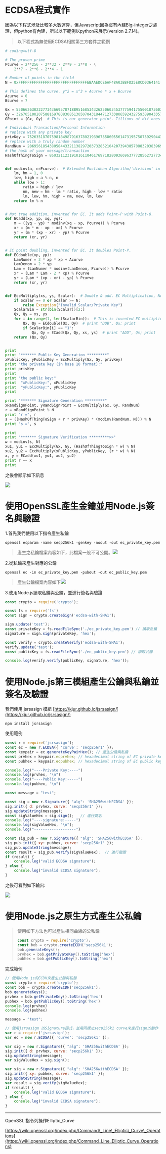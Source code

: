 # ECDSA程式實作

因為以下程式涉及比較多大數運算，但Javascript因為沒有內建BIg-integer之處理，但python有內建，所以以下範例以python來展示\(version 2.7.14\)。

> 以下程式為無使用ECDSA相關第三方套件之範例

```python
# coding=utf-8

# The proven prime
Pcurve = 2**256 - 2**32 - 2**9 - 2**8 - \
    2**7 - 2**6 - 2**4 - 1  

# Number of points in the field
N = 0xFFFFFFFFFFFFFFFFFFFFFFFFFFFFFFFEBAAEDCE6AF48A03BBFD25E8CD0364141

# This defines the curve. y^2 = x^3 + Acurve * x + Bcurve
Acurve = 0
Bcurve = 7  

Gx = 55066263022277343669578718895168534326250603453777594175500187360389116729240
Gy = 32670510020758816978083085130507043184471273380659243275938904335757337482424
GPoint = (Gx, Gy)  # This is our generator point. Tillions of dif ones possible

# Individual Transaction/Personal Information
# replace with any private key
privKey = 75263518707598184987916378021939673586055614731957507592904438851787542395619
# replace with a truly random number
RandNum = 28695618543805844332113829720373285210420739438570883203839696518176414791234
# the hash of your message/transaction
HashOfThingToSign = 86032112319101611046176971828093669637772856272773459297323797145286374828050


def modinv(a, n=Pcurve):  # Extended Euclidean Algorithm/'division' in elliptic curves
    lm, hm = 1, 0
    low, high = a % n, n
    while low > 1:
        ratio = high / low
        nm, new = hm - lm * ratio, high - low * ratio
        lm, low, hm, high = nm, new, lm, low
    return lm % n


# Not true addition, invented for EC. It adds Point-P with Point-Q.
def ECadd(xp, yp, xq, yq):
    m = ((yq - yp) * modinv(xq - xp, Pcurve)) % Pcurve
    xr = (m * m - xp - xq) % Pcurve
    yr = (m * (xp - xr) - yp) % Pcurve
    return (xr, yr)


# EC point doubling, invented for EC. It doubles Point-P.
def ECdouble(xp, yp):
    LamNumer = 3 * xp * xp + Acurve
    LamDenom = 2 * yp
    Lam = (LamNumer * modinv(LamDenom, Pcurve)) % Pcurve
    xr = (Lam * Lam - 2 * xp) % Pcurve
    yr = (Lam * (xp - xr) - yp) % Pcurve
    return (xr, yr)


def EccMultiply(xs, ys, Scalar):  # Double & add. EC Multiplication, Not true multiplication
    if Scalar == 0 or Scalar >= N:
        raise Exception("Invalid Scalar/Private Key")
    ScalarBin = str(bin(Scalar))[2:]
    Qx, Qy = xs, ys
    for i in range(1, len(ScalarBin)):  # This is invented EC multiplication.
        Qx, Qy = ECdouble(Qx, Qy)  # print "DUB", Qx; print
        if ScalarBin[i] == "1":
            Qx, Qy = ECadd(Qx, Qy, xs, ys)  # print "ADD", Qx; print
    return (Qx, Qy)


print
print "******* Public Key Generation *********"
xPublicKey, yPublicKey = EccMultiply(Gx, Gy, privKey)
print "the private key (in base 10 format):"
print privKey
print
print "the public key:"
print  "xPublicKey:", xPublicKey
print  "yPublicKey:", yPublicKey
print

print "******* Signature Generation *********"
xRandSignPoint, yRandSignPoint = EccMultiply(Gx, Gy, RandNum)
r = xRandSignPoint % N
print "r =", r
s = ((HashOfThingToSign + r * privKey) * (modinv(RandNum, N))) % N
print "s =", s

print
print "******* Signature Verification *********>>"
w = modinv(s, N)
xu1, yu1 = EccMultiply(Gx, Gy, (HashOfThingToSign * w) % N)
xu2, yu2 = EccMultiply(xPublicKey, yPublicKey, (r * w) % N)
x, y = ECadd(xu1, yu1, xu2, yu2)
print r == x
print
```

之後會顯示如下訊息

![](/assets/85.png)

# 使用OpenSSL產生金鑰並用Node.js簽名與驗證

1.首先我們使用以下指令產生私鑰

```
openssl ecparam -name secp256k1 -genkey -noout -out ec_private_key.pem
```

> 產生之私鑰檔案內容如下，此檔案一般不可公開。![](/assets/n.png)

2.從私鑰來產生對應的公鑰

```
openssl ec -in ec_private_key.pem -pubout -out ec_public_key.pem
```

> 產生公鑰檔案內容如下![](/assets/nn.png)

3.使用Node.js讀取私鑰與公鑰，並進行簽名與驗證

```js
const crypto = require('crypto');

const fs = require('fs')
const sign = crypto.createSign('ecdsa-with-SHA1');

sign.update('test');
const privateKey = fs.readFileSync('./ec_private_key.pem') // 讀取私鑰
signature = sign.sign(privateKey, 'hex');

const verify = crypto.createVerify('ecdsa-with-SHA1');
verify.update('test');
const publicKey = fs.readFileSync('./ec_public_key.pem') // 讀取公鑰

console.log(verify.verify(publicKey, signature, 'hex'));
```

# 使用Node.js第三模組產生公鑰與私鑰並簽名及驗證

我們使用 jsrsasign 模組 [https://kjur.github.io/jsrsasign/](https://kjur.github.io/jsrsasign/)

```
npm install jsrsasign
```

使用範例

```js
const r = require('jsrsasign');
const ec = new r.ECDSA({ 'curve': 'secp256r1' });
const keypair = ec.generateKeyPairHex(); // 產生公鑰與私鑰
const prvhex = keypair.ecprvhex; // hexadecimal string of EC private key
const pubhex = keypair.ecpubhex; // hexadecimal string of EC public key

console.log("----Private Key:----")
console.log(prvhex, "\n")
console.log("----Public Key:-----")
console.log(pubhex, "\n") 

const message = "test";

const sig = new r.Signature({ "alg": 'SHA256withECDSA' });
sig.init({ d: prvhex, curve: 'secp256r1' });
sig.updateString(message);
const sigValueHex = sig.sign();   // 進行簽名
console.log("----signature:-----")
console.log(sigValueHex, "\n");
console.log("-------------------")

const sig_pub = new r.Signature({ "alg": 'SHA256withECDSA' });
sig_pub.init({ xy: pubhex, curve: 'secp256r1' });
sig_pub.updateString(message);
const result = sig_pub.verify(sigValueHex);  // 進行驗證
if (result) {
    console.log("valid ECDSA signature");
} else {
    console.log("invalid ECDSA signature");
}
```

之後可看到如下輸出:

![](/assets/84.png)

# 使用Node.js之原生方式產生公私鑰

> 使用如下方法也可以產生相同曲線的公私鑰
>
> ```js
> const crypto = require('crypto');
> const bob = crypto.createECDH('secp256k1');
> bob.generateKeys();
> prvhex = bob.getPrivateKey().toString('hex')
> pubhex = bob.getPublicKey().toString('hex')
> ```

完成範例

```js
// 使用Node.js的ECDH來產生公鑰與私鑰
const crypto = require('crypto');
const bob = crypto.createECDH('secp256k1');
bob.generateKeys();
prvhex = bob.getPrivateKey().toString('hex')
pubhex = bob.getPublicKey().toString('hex')
console.log(prvhex)
console.log(pubhex)

message = "test";

// 使用jsrsasign 的Signature函式，並用同樣之secp256k1 curve來進行sign的動作
var r = require('jsrsasign');
var ec = new r.ECDSA({ 'curve': 'secp256k1' });

var sig = new r.Signature({ "alg": 'SHA256withECDSA' });
sig.init({ d: prvhex, curve: 'secp256k1' });
sig.updateString(message);
var sigValueHex = sig.sign();

var sig = new r.Signature({ "alg": 'SHA256withECDSA' });
sig.init({ xy: pubhex, curve: 'secp256k1' });
sig.updateString(message);
var result = sig.verify(sigValueHex);
if (result) {
    console.log("valid ECDSA signature");
} else {
    console.log("invalid ECDSA signature");
}
```

---

OpenSSL 指令列操作Elliptic\_Curve

[https://wiki.openssl.org/index.php/Command\_Line\_Elliptic\_Curve\_Operations](https://wiki.openssl.org/index.php/Command_Line_Elliptic_Curve_Operations)

